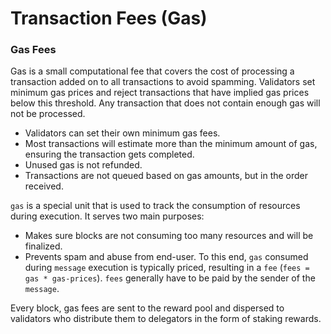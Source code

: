 # Transaction Fees (Gas)

### Gas Fees

Gas is a small computational fee that covers the cost of processing a transaction added on to all transactions to avoid spamming. Validators set minimum gas prices and reject transactions that have implied gas prices below this threshold. Any transaction that does not contain enough gas will not be processed.&#x20;

* Validators can set their own minimum gas fees.
* Most transactions will estimate more than the minimum amount of gas, ensuring the transaction gets completed.
* Unused gas is not refunded.
* Transactions are not queued based on gas amounts, but in the order received.

`gas` is a special unit that is used to track the consumption of resources during execution. It serves two main purposes:

* Makes sure blocks are not consuming too many resources and will be finalized.&#x20;
* Prevents spam and abuse from end-user. To this end, `gas` consumed during `message` execution is typically priced, resulting in a `fee` (`fees = gas * gas-prices`). `fees` generally have to be paid by the sender of the `message`.

Every block, gas fees are sent to the reward pool and dispersed to validators who distribute them to delegators in the form of staking rewards.
